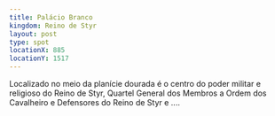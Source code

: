 ```yaml
---
title: Palácio Branco
kingdom: Reino de Styr
layout: post
type: spot
locationX: 885
locationY: 1517
---
```


Localizado no meio da planície dourada é o centro do poder militar e religioso do Reino de Styr, Quartel General dos Membros a Ordem dos Cavalheiro e Defensores do Reino de Styr e ....